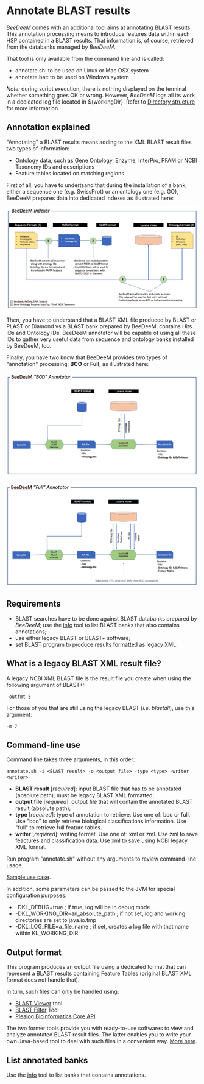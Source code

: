 # Annotate BLAST results

_BeeDeeM_ comes with an additional tool aims at annotating BLAST results. This annotation processing means to introduce features data within each HSP contained in a BLAST results. That information is, of course, retrieved from the databanks managed by _BeeDeeM_.

That tool is only available from the command line and is called:

* annotate.sh: to be used on Linux or Mac OSX system
* annotate.bat: to be used on Windows system

_Note:_ during script execution, there is nothing displayed on the terminal whether something goes OK or wrong. However, _BeeDeeM_ logs all its work in a dedicated log file located in ${workingDir}. Refer to [Directory structure](../installation/directory_structure.md) for more information.

## Annotation explained

"Annotating" a BLAST results means adding to the XML BLAST result files two types of information:

* Ontology data, such as Gene Ontology, Enzyme, InterPro, PFAM or NCBI Taxonomy IDs and descriptions
* Feature tables located on matching regions

First of all, you have to undertsand that during the installation of a bank, either a sequence one \(e.g. SwissProt\) or an ontology one \(e.g. GO\), BeeDeeM prepares data into dedicated indexes as illustrated here:

![](../.gitbook/assets/beedeem-indexer.png)

Then, you have to understand that a BLAST XML file produced by BLAST or PLAST or Diamond vs a BLAST bank prepared by BeeDeeM, contains Hits IDs and Ontology IDs. BeeDeeM annotator will be capable of using all these IDs to gather very useful data from sequence and ontology banks installed by BeeDeeM, too.

Finally, you have two know that BeeDeeM provides two types of "annotation" processing: **BCO** or **Full**, as illustrated here:

![](../.gitbook/assets/beedeem-bco-annotator.png)

![](../.gitbook/assets/beedeem-full-annotator.png)

## Requirements

* BLAST searches have to be done against BLAST databanks prepared by _BeeDeeM_; use the [info](list-banks.md) tool to list BLAST banks that also contains annotations;
* use either legacy BLAST or BLAST+ software;
* set BLAST program to produce results formatted as legacy XML.

## What is a legacy BLAST XML result file?

A legacy NCBI XML BLAST file is the result file you create when using the following argument of BLAST+:

```text
-outfmt 5
```

For those of you that are still using the legacy BLAST \(_i.e. blastall_\), use this argument:

```text
-m 7
```

## Command-line use

Command line takes three arguments, in this order:

```text
annotate.sh -i <BLAST result> -o <output file> -type <type> -writer <writer>
```

* **BLAST result** \[_required_\]: input BLAST file that has to be annotated \(absolute path\); must be legacy BLAST XML formatted; 
* **output file** \[_required_\]: output file that will contain the annotated BLAST result \(absolute path\); 
* **type** \[_required_\]: type of annotation to retrieve. Use one of: bco or full. Use "bco" to only retrieve biological classifications information. Use "full" to retrieve full feature tables.
* **writer** \[_required_\]: writing format. Use one of: xml or zml. Use zml to save feactures and classification data. Use xml to save using NCBI legacy XML format.

Run program "annotate.sh" without any arguments to review command-line usage.

[Sample use case](../installation/test_install/#annotate-a-blast-result).

In addition, some parameters can be passed to the JVM for special configuration purposes:

* -DKL\_DEBUG=true ; if true, log will be in debug mode
* -DKL\_WORKING\_DIR=an\_absolute\_path ; if not set, log and working directories are set to java.io.tmp
* -DKL\_LOG\_FILE=a\_file\_name ; if set, creates a log file with that name within KL\_WORKING\_DIR

## Output format

This program produces an output file using a dedicated format that can represent a BLAST results containing Feature Tables \(original BLAST XML format does not handle that\).

In turn, such files can only be handled using:

* [BLAST Viewer](https://github.com/pgdurand/BlastViewer) tool
* [BLAST Filter](https://github.com/pgdurand/BLAST-Filter-Tool) Tool
* [Plealog Bioinformatics Core API](https://github.com/pgdurand/BeeDeeM/wiki/Explore-annotated-BLAST-results)

The two former tools provide you with ready-to-use softwares to view and analyze annotated BLAST result files. The latter enables you to write your own Java-based tool to deal with such files in a convenient way. [More here](https://github.com/pgdurand/BeeDeeM/wiki/Explore-annotated-BLAST-results).

## List annotated banks

Use the [info](list-banks.md) tool to list banks that contains annotations.

